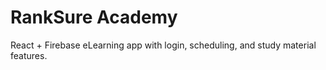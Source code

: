 # RankSure Academy

React + Firebase eLearning app with login, scheduling, and study material features.